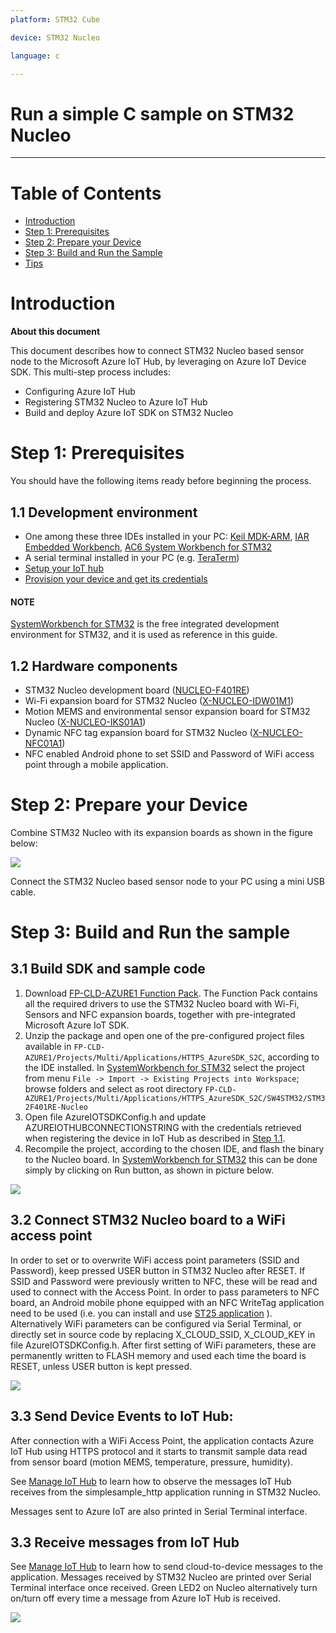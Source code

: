 ```yaml
---
platform: STM32 Cube 

device: STM32 Nucleo

language: c

---
```


Run a simple C sample on STM32 Nucleo  
===
---

# Table of Contents
-   [Introduction](#Introduction)
-   [Step 1: Prerequisites](#Prerequisites)
-   [Step 2: Prepare your Device](#PrepareDevice)
-   [Step 3: Build and Run the Sample](#Build)
-   [Tips](#tips)


<a name="Introduction"></a>
# Introduction

**About this document**

This document describes how to connect STM32 Nucleo based sensor node to the Microsoft Azure IoT Hub, by leveraging on Azure IoT Device SDK. This multi-step process includes:
-   Configuring Azure IoT Hub
-   Registering STM32 Nucleo to Azure IoT Hub
-   Build and deploy Azure IoT SDK on STM32 Nucleo

<a name="Prerequisites"></a>
# Step 1: Prerequisites

You should have the following items ready before beginning the process.

## 1.1 Development environment
- One among these three IDEs installed in your PC: [Keil MDK-ARM][lnk-ide-keil], [IAR Embedded Workbench][lnk-ide-iar], [AC6 System Workbench for STM32][lnk-ide-sw4stm32]
- A serial terminal installed in your PC (e.g. [TeraTerm][lnk-teraterm]) 
- [Setup your IoT hub][lnk-setup-iot-hub]
- [Provision your device and get its credentials][lnk-manage-iot-hub]

#### NOTE
[SystemWorkbench for STM32][lnk-ide-sw4stm32] is the free integrated development environment for STM32, and it is used as reference in this guide.

## 1.2 Hardware components
 - STM32 Nucleo development board ([NUCLEO-F401RE][lnk-nucleo-f4])
 - Wi-Fi expansion board for STM32 Nucleo ([X-NUCLEO-IDW01M1][lnk-nucleo-wifi])
 - Motion MEMS and environmental sensor expansion board for STM32 Nucleo ([X-NUCLEO-IKS01A1][lnk-nucleo-sensors])
 - Dynamic NFC tag expansion board for STM32 Nucleo ([X-NUCLEO-NFC01A1][lnk-nucleo-nfc]) 
 - NFC enabled Android phone to set SSID and Password of WiFi access point through a mobile application.
 

<a name="PrepareDevice"></a>
# Step 2: Prepare your Device
Combine STM32 Nucleo with its expansion boards as shown in the figure below:

![][1]

Connect the STM32 Nucleo based sensor node to your PC using a mini USB cable. 

<a name="Build"></a>
# Step 3: Build and Run the sample 

<a name="Load"></a>
## 3.1 Build SDK and sample code

1. Download [FP-CLD-AZURE1 Function Pack][lnk-nucleo-fp]. The Function Pack contains all the required drivers to use the STM32 Nucleo board with Wi-Fi, Sensors and NFC expansion boards, together with pre-integrated Microsoft Azure IoT SDK. 
2. Unzip the package and open one of the pre-configured project files available in ```FP-CLD-AZURE1/Projects/Multi/Applications/HTTPS_AzureSDK_S2C```, according to the IDE installed. In [SystemWorkbench for STM32][lnk-ide-sw4stm32] select the project from menu ```File -> Import -> Existing Projects into Workspace```; browse folders and select as root directory ```FP-CLD-AZURE1/Projects/Multi/Applications/HTTPS_AzureSDK_S2C/SW4STM32/STM32F401RE-Nucleo```
3. Open  file AzureIOTSDKConfig.h and update AZUREIOTHUBCONNECTIONSTRING with the credentials retrieved when registering the device in IoT Hub as described in [Step 1.1][lnk-setup-iot-hub].
4. Recompile the project, according to the chosen IDE, and flash the binary to the Nucleo board. In [SystemWorkbench for STM32][lnk-ide-sw4stm32] this can be done simply by clicking on Run button, as shown in picture below. 

![][2]


## 3.2 Connect STM32 Nucleo board to a WiFi access point 
In order to set or to overwrite WiFi access point parameters (SSID and Password), keep pressed USER button in STM32 Nucleo after RESET. If SSID and Password were previously written to NFC, these will be read and used to connect with the Access Point. In order to pass parameters to NFC board, an Android mobile phone equipped with an NFC WriteTag application need to be used (i.e. you can install and use [ST25 application][lnk-android-st25] ). Alternatively WiFi parameters can be configured via Serial Terminal, or directly set in source code by replacing X_CLOUD_SSID, X_CLOUD_KEY in file AzureIOTSDKConfig.h.
After first setting of WiFi parameters, these are permanently written to FLASH memory and used each time the board is RESET, unless USER button is kept pressed. 

![][3]


## 3.3 Send Device Events to IoT Hub:

After connection with a WiFi Access Point, the application contacts Azure IoT Hub using HTTPS protocol and it starts to transmit sample data read from sensor board (motion MEMS, temperature, pressure, humidity). 

See [Manage IoT Hub][lnk-manage-iot-hub] to learn how to observe the messages IoT Hub receives from the simplesample_http application running in STM32 Nucleo.

Messages sent to Azure IoT are also printed in Serial Terminal interface. 


## 3.3 Receive messages from IoT Hub

See [Manage IoT Hub][lnk-manage-iot-hub] to learn how to send cloud-to-device messages to the application.
Messages received by STM32 Nucleo are printed over Serial Terminal interface once received. 
Green LED2 on Nucleo alternatively turn on/turn off every time a message from Azure IoT Hub is received. 

![][4]




[lnk-setup-iot-hub]: ../setup_iothub.md
[lnk-manage-iot-hub]: ../manage_iot_hub.md
[lnk-nucleo-f4]:http://www.st.com/content/st_com/en/products/evaluation-tools/product-evaluation-tools/mcu-eval-tools/stm32-mcu-eval-tools/stm32-mcu-nucleo/nucleo-f401re.html
[lnk-nucleo-wifi]:http://www.st.com/content/st_com/en/products/ecosystems/stm32-open-development-environment/stm32-nucleo-expansion-boards/stm32-ode-connect-hw/x-nucleo-idw01m1.html
[lnk-nucleo-sensors]:http://www.st.com/content/st_com/en/products/ecosystems/stm32-open-development-environment/stm32-nucleo-expansion-boards/stm32-ode-sense-hw/x-nucleo-iks01a1.html
[lnk-nucleo-nfc]:http://www.st.com/content/st_com/en/products/ecosystems/stm32-open-development-environment/stm32-nucleo-expansion-boards/stm32-ode-connect-hw/x-nucleo-nfc01a1.html
[lnk-nucleo-fp]:http://www.st.com/content/st_com/en/products/embedded-software/mcus-embedded-software/stm32-embedded-software/stm32-ode-function-pack-sw/fp-cld-azure1.html
[lnk-ide-keil]:http://www.keil.com/
[lnk-ide-iar]:http://www.iar.com/
[lnk-ide-sw4stm32]:http://www.openstm32.org/System+Workbench+for+STM32
[lnk-teraterm]:https://ttssh2.osdn.jp
[lnk-android-st25]:https://play.google.com/store/apps/details?id=com.st.demo


[1]: ./media/nucleo1.png
[2]: ./media/nucleo2.png
[3]: ./media/nucleo3.png
[4]: ./media/nucleo4.png

